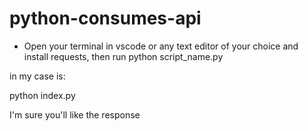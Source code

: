 ﻿# python-consumes-api

- Open your terminal in vscode or any text editor of your choice and install requests, then run python script_name.py

in my case is:

python index.py

I'm sure you'll like the response

